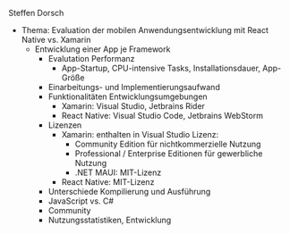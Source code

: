 Steffen Dorsch
* Thema: Evaluation der mobilen Anwendungsentwicklung mit React Native vs. Xamarin
    * Entwicklung einer App je Framework
    	* Evalutation Performanz
    	   * App-Startup, CPU-intensive Tasks, Installationsdauer, App-Größe
    	* Einarbeitungs- und Implementierungsaufwand
    	* Funktionalitäten Entwicklungsumgebungen
    	   * Xamarin: Visual Studio, Jetbrains Rider
    	   * React Native: Visual Studio Code, Jetbrains WebStorm
    	* Lizenzen
    	  * Xamarin: enthalten in Visual Studio Lizenz:
    	    * Community Edition für nichtkommerzielle Nutzung
    	    * Professional / Enterprise Editionen für gewerbliche Nutzung
    	    * .NET MAUI: MIT-Lizenz
    	  * React Native: MIT-Lizenz
    	* Unterschiede Kompilierung und Ausführung
    	* JavaScript vs. C#
    	* Community
    	* Nutzungsstatistiken, Entwicklung
